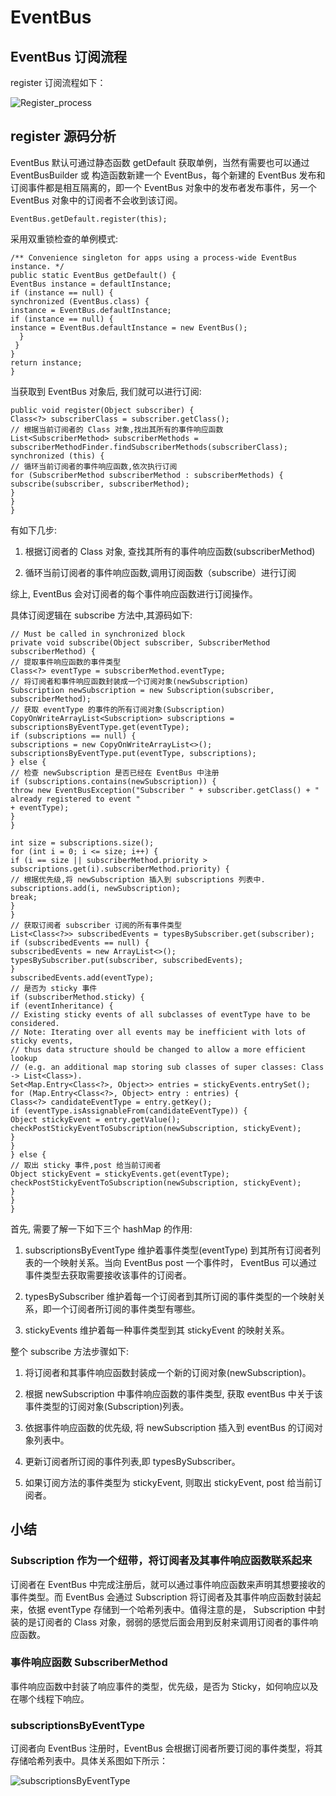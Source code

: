 # EventBus

## EventBus 订阅流程

  register 订阅流程如下：

![Register_process](https://github.com/xianfeng92/Awsome-Android/blob/master/images/Register_process.png)

## register 源码分析

EventBus 默认可通过静态函数 getDefault 获取单例，当然有需要也可以通过 EventBusBuilder 或 构造函数新建一个 EventBus，每个新建的 EventBus 发布和订阅事件都是相互隔离的，即一个 EventBus 对象中的发布者发布事件，另一个 EventBus 对象中的订阅者不会收到该订阅。

```
EventBus.getDefault.register(this);
```

采用双重锁检查的单例模式:

```
/** Convenience singleton for apps using a process-wide EventBus instance. */
public static EventBus getDefault() {
EventBus instance = defaultInstance;
if (instance == null) {
synchronized (EventBus.class) {
instance = EventBus.defaultInstance;
if (instance == null) {
instance = EventBus.defaultInstance = new EventBus();
  }
 }
}
return instance;
}
```

当获取到 EventBus 对象后, 我们就可以进行订阅:

```
public void register(Object subscriber) {
Class<?> subscriberClass = subscriber.getClass();
// 根据当前订阅者的 Class 对象,找出其所有的事件响应函数
List<SubscriberMethod> subscriberMethods = subscriberMethodFinder.findSubscriberMethods(subscriberClass);
synchronized (this) {
// 循环当前订阅者的事件响应函数,依次执行订阅
for (SubscriberMethod subscriberMethod : subscriberMethods) {
subscribe(subscriber, subscriberMethod);
}
}
}
```

有如下几步:

1. 根据订阅者的 Class 对象, 查找其所有的事件响应函数(subscriberMethod)

2. 循环当前订阅者的事件响应函数,调用订阅函数（subscribe）进行订阅

综上, EventBus 会对订阅者的每个事件响应函数进行订阅操作。

具体订阅逻辑在 subscribe 方法中,其源码如下:

```
// Must be called in synchronized block
private void subscribe(Object subscriber, SubscriberMethod subscriberMethod) {
// 提取事件响应函数的事件类型
Class<?> eventType = subscriberMethod.eventType;
// 将订阅者和事件响应函数封装成一个订阅对象(newSubscription)
Subscription newSubscription = new Subscription(subscriber, subscriberMethod);
// 获取 eventType 的事件的所有订阅对象(Subscription)
CopyOnWriteArrayList<Subscription> subscriptions = subscriptionsByEventType.get(eventType);
if (subscriptions == null) {
subscriptions = new CopyOnWriteArrayList<>();
subscriptionsByEventType.put(eventType, subscriptions);
} else {
// 检查 newSubscription 是否已经在 EventBus 中注册
if (subscriptions.contains(newSubscription)) {
throw new EventBusException("Subscriber " + subscriber.getClass() + " already registered to event "
+ eventType);
}
}

int size = subscriptions.size();
for (int i = 0; i <= size; i++) {
if (i == size || subscriberMethod.priority > subscriptions.get(i).subscriberMethod.priority) {
// 根据优先级,将 newSubscription 插入到 subscriptions 列表中.
subscriptions.add(i, newSubscription);
break;
}
}
// 获取订阅者 subscriber 订阅的所有事件类型
List<Class<?>> subscribedEvents = typesBySubscriber.get(subscriber);
if (subscribedEvents == null) {
subscribedEvents = new ArrayList<>();
typesBySubscriber.put(subscriber, subscribedEvents);
}
subscribedEvents.add(eventType);
// 是否为 sticky 事件
if (subscriberMethod.sticky) {
if (eventInheritance) {
// Existing sticky events of all subclasses of eventType have to be considered.
// Note: Iterating over all events may be inefficient with lots of sticky events,
// thus data structure should be changed to allow a more efficient lookup
// (e.g. an additional map storing sub classes of super classes: Class -> List<Class>).
Set<Map.Entry<Class<?>, Object>> entries = stickyEvents.entrySet();
for (Map.Entry<Class<?>, Object> entry : entries) {
Class<?> candidateEventType = entry.getKey();
if (eventType.isAssignableFrom(candidateEventType)) {
Object stickyEvent = entry.getValue();
checkPostStickyEventToSubscription(newSubscription, stickyEvent);
}
}
} else {
// 取出 sticky 事件,post 给当前订阅者
Object stickyEvent = stickyEvents.get(eventType);
checkPostStickyEventToSubscription(newSubscription, stickyEvent);
}
}
}
```
首先, 需要了解一下如下三个 hashMap 的作用:

1. subscriptionsByEventType 维护着事件类型(eventType) 到其所有订阅者列表的一个映射关系。当向 EventBus post 一个事件时，
   EventBus 可以通过事件类型去获取需要接收该事件的订阅者。

2. typesBySubscriber 维护着每一个订阅者到其所订阅的事件类型的一个映射关系，即一个订阅者所订阅的事件类型有哪些。

3. stickyEvents 维护着每一种事件类型到其 stickyEvent 的映射关系。

整个 subscribe 方法步骤如下:

1. 将订阅者和其事件响应函数封装成一个新的订阅对象(newSubscription)。

2. 根据 newSubscription 中事件响应函数的事件类型, 获取 eventBus 中关于该事件类型的订阅对象(Subscription)列表。

3. 依据事件响应函数的优先级, 将 newSubscription 插入到 eventBus 的订阅对象列表中。

4. 更新订阅者所订阅的事件列表,即 typesBySubscriber。

5. 如果订阅方法的事件类型为 stickyEvent, 则取出 stickyEvent,  post 给当前订阅者。


## 小结

### Subscription 作为一个纽带，将订阅者及其事件响应函数联系起来

订阅者在 EventBus 中完成注册后，就可以通过事件响应函数来声明其想要接收的事件类型。而 EventBus 会通过
Subscription 将订阅者及其事件响应函数封装起来，依据 eventType 存储到一个哈希列表中。值得注意的是，
Subscription 中封装的是订阅者的 Class 对象，弱弱的感觉后面会用到反射来调用订阅者的事件响应函数。

### 事件响应函数 SubscriberMethod

事件响应函数中封装了响应事件的类型，优先级，是否为 Sticky，如何响应以及在哪个线程下响应。

### subscriptionsByEventType

订阅者向 EventBus 注册时，EventBus 会根据订阅者所要订阅的事件类型，将其存储哈希列表中。具体关系图如下所示：

![subscriptionsByEventType](https://github.com/xianfeng92/Awsome-Android/blob/master/images/subscriptionsByEventType.png)
